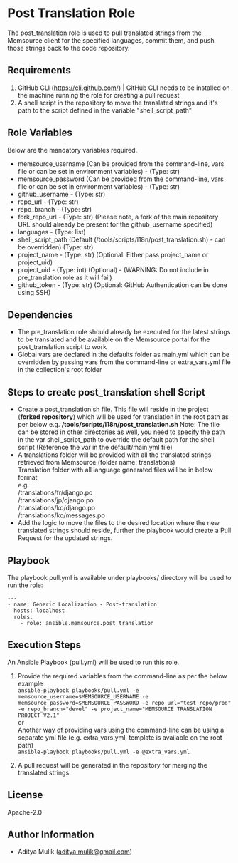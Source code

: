 Post Translation Role
=====================

The post_translation role is used to pull translated strings from the Memsource client for the specified languages, commit them, and push those strings back to the code repository.

Requirements
------------

1. GitHub CLI (<https://cli.github.com/>) | GitHub CLI needs to be installed on the machine running the role for creating a pull request
2. A shell script in the repository to move the translated strings and it's path to the script defined in the variable "shell_script_path"

Role Variables
--------------

Below are the mandatory variables required.
- memsource_username (Can be provided from the command-line, vars file or can be set in environment variables) - (Type: str)
- memsource_password (Can be provided from the command-line, vars file or can be set in environment variables) - (Type: str)
- github_username - (Type: str)
- repo_url - (Type: str)
- repo_branch - (Type: str)
- fork_repo_url - (Type: str) (Please note, a fork of the main repository URL should already be present for the github_username specified)
- languages - (Type: list)
- shell_script_path (Default (/tools/scripts/l18n/post_translation.sh) - can be overridden) (Type: str)
- project_name - (Type: str) (Optional: Either pass project_name or project_uid)
- project_uid - (Type: int) (Optional) - (WARNING: Do not include in pre_translation role as it will
fail)
- github_token - (Type: str) (Optional: GitHub Authentication can be done using SSH)

Dependencies
------------

- The pre_translation role should already be executed for the latest strings to be translated and be available on the Memsource portal for the post_translation script to work
- Global vars are declared in the defaults folder as main.yml which can be overridden by passing vars from the command-line or extra_vars.yml file in the collection's root folder

Steps to create post_translation shell Script
--------------------------------------------
- Create a post_translation.sh file. This file will reside in the project (**forked repository**) which will be used for translation in the root path as per below e.g.
**/tools/scripts/l18n/post_translation.sh**
Note: The file can be stored in other directories as well, you need to specify the path in the var shell_script_path to override the default path for the shell script (Reference the var in the default/main.yml file)
- A translations folder will be provided with all the translated strings retrieved from Memsource (folder name: translations)\
  Translation folder with all language generated files will be in below format\
  e.g.\
      /translations/fr/django.po\
      /translations/jp/django.po\
      /translations/ko/django.po\
      /translations/ko/messages.po
- Add the logic to move the files to the desired location where the new translated strings should reside, further the playbook would create a Pull Request for the updated strings.

Playbook
--------

The playbook pull.yml is available under playbooks/ directory will be used to run the role:

    ---
    - name: Generic Localization - Post-translation
      hosts: localhost
      roles:
        - role: ansible.memsource.post_translation

Execution Steps
---------------

An Ansible Playbook (pull.yml) will be used to run this role.

1. Provide the required variables from the command-line as per the below example \
    ```ansible-playbook playbooks/pull.yml -e memsource_username=$MEMSOURCE_USERNAME -e memsource_password=$MEMSOURCE_PASSWORD -e repo_url="test_repo/prod" -e repo_branch="devel" -e project_name="MEMSOURCE TRANSLATION PROJECT V2.1"``` \
    or \
    Another way of providing vars using the command-line can be using a separate yml file (e.g. extra_vars.yml, template is available on the root path) \
    ```ansible-playbook playbooks/pull.yml -e @extra_vars.yml```

2. A pull request will be generated in the repository for merging the translated strings

License
-------

Apache-2.0

Author Information
------------------
- Aditya Mulik (aditya.mulik@gmail.com)
